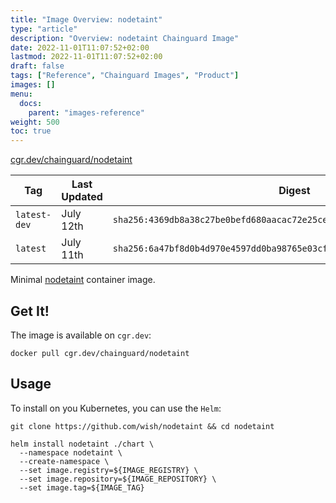 ```yaml
---
title: "Image Overview: nodetaint"
type: "article"
description: "Overview: nodetaint Chainguard Image"
date: 2022-11-01T11:07:52+02:00
lastmod: 2022-11-01T11:07:52+02:00
draft: false
tags: ["Reference", "Chainguard Images", "Product"]
images: []
menu:
  docs:
    parent: "images-reference"
weight: 500
toc: true
---
```


[cgr.dev/chainguard/nodetaint](https://github.com/chainguard-images/images/tree/main/images/nodetaint)

| Tag          | Last Updated | Digest                                                                    |
|--------------|--------------|---------------------------------------------------------------------------|
| `latest-dev` | July 12th    | `sha256:4369db8a38c27be0befd680aacac72e25ce92436cce82e29eb0fe3ca34822037` |
| `latest`     | July 11th    | `sha256:6a47bf8d0b4d970e4597dd0ba98765e03cfee9a1ebd9bf768e4e38b9d9036981` |



Minimal [nodetaint](https://github.com/wish/nodetaint) container image.

## Get It!

The image is available on `cgr.dev`:

```
docker pull cgr.dev/chainguard/nodetaint
```

## Usage

To install on you Kubernetes, you can use the `Helm`:

```shell
git clone https://github.com/wish/nodetaint && cd nodetaint

helm install nodetaint ./chart \
  --namespace nodetaint \
  --create-namespace \
  --set image.registry=${IMAGE_REGISTRY} \
  --set image.repository=${IMAGE_REPOSITORY} \
  --set image.tag=${IMAGE_TAG}
```
